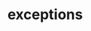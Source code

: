 # exceptions

<ApiObject
  path="mirascope.llm.exceptions.MirascopeError"
  symbolName="MirascopeError"
  slug="mirascope-error"
  canonicalPath="exceptions"
/>

<ApiObject
  path="mirascope.llm.exceptions.APIError"
  symbolName="APIError"
  slug="a-p-i-error"
  canonicalPath="exceptions"
/>

<ApiObject
  path="mirascope.llm.exceptions.ConnectionError"
  symbolName="ConnectionError"
  slug="connection-error"
  canonicalPath="exceptions"
/>

<ApiObject
  path="mirascope.llm.exceptions.AuthenticationError"
  symbolName="AuthenticationError"
  slug="authentication-error"
  canonicalPath="exceptions"
/>

<ApiObject
  path="mirascope.llm.exceptions.PermissionError"
  symbolName="PermissionError"
  slug="permission-error"
  canonicalPath="exceptions"
/>

<ApiObject
  path="mirascope.llm.exceptions.BadRequestError"
  symbolName="BadRequestError"
  slug="bad-request-error"
  canonicalPath="exceptions"
/>

<ApiObject
  path="mirascope.llm.exceptions.NotFoundError"
  symbolName="NotFoundError"
  slug="not-found-error"
  canonicalPath="exceptions"
/>

<ApiObject
  path="mirascope.llm.exceptions.ToolNotFoundError"
  symbolName="ToolNotFoundError"
  slug="tool-not-found-error"
  canonicalPath="exceptions"
/>

<ApiObject
  path="mirascope.llm.exceptions.FeatureNotSupportedError"
  symbolName="FeatureNotSupportedError"
  slug="feature-not-supported-error"
  canonicalPath="exceptions"
/>

<ApiObject
  path="mirascope.llm.exceptions.FormattingModeNotSupportedError"
  symbolName="FormattingModeNotSupportedError"
  slug="formatting-mode-not-supported-error"
  canonicalPath="exceptions"
/>

<ApiObject
  path="mirascope.llm.exceptions.RateLimitError"
  symbolName="RateLimitError"
  slug="rate-limit-error"
  canonicalPath="exceptions"
/>

<ApiObject
  path="mirascope.llm.exceptions.ServerError"
  symbolName="ServerError"
  slug="server-error"
  canonicalPath="exceptions"
/>

<ApiObject
  path="mirascope.llm.exceptions.TimeoutError"
  symbolName="TimeoutError"
  slug="timeout-error"
  canonicalPath="exceptions"
/>